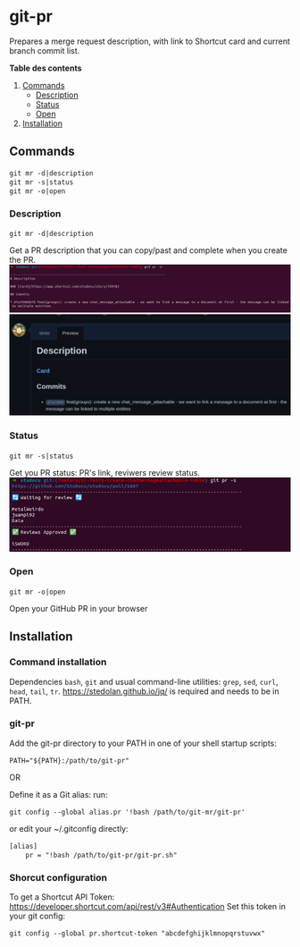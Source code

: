 # git-pr

Prepares a merge request description, with link to Shortcut card and current branch commit list.

**Table des contents** 
1. [Commands](#commands)
   - [Description](#description)  
   - [Status](#status)  
   - [Open](#open)  	
3. [Installation](#installation)


## Commands

```
git mr -d|description
git mr -s|status
git mr -o|open
```
### Description
`git mr -d|description`

Get a PR description that you can copy/past and complete when you create the PR.
![git pr description1](doc/description1.png)
![git pr description2](doc/description2.png)

### Status
`git mr -s|status`

Get you PR status: PR's link, reviwers review status.
![git pr status](doc/status.png)
### Open 
`git mr -o|open`

Open your GitHub PR in your browser

## Installation
### Command installation
Dependencies
`bash`, `git` and usual command-line utilities: `grep`, `sed`, `curl`, `head`, `tail`, `tr`.
https://stedolan.github.io/jq/ is required and needs to be in PATH.

### git-pr
Add the git-pr directory to your PATH
in one of your shell startup scripts:
```
PATH="${PATH}:/path/to/git-pr"
```
OR

Define it as a Git alias:
run:
```
git config --global alias.pr '!bash /path/to/git-mr/git-pr'
```
or edit your ~/.gitconfig directly:
```
[alias]
	pr = "!bash /path/to/git-pr/git-pr.sh"
```

### Shorcut configuration 
To get a Shortcut API Token: https://developer.shortcut.com/api/rest/v3#Authentication
Set this token in your git config:
```
git config --global pr.shortcut-token "abcdefghijklmnopqrstuvwx"
```
